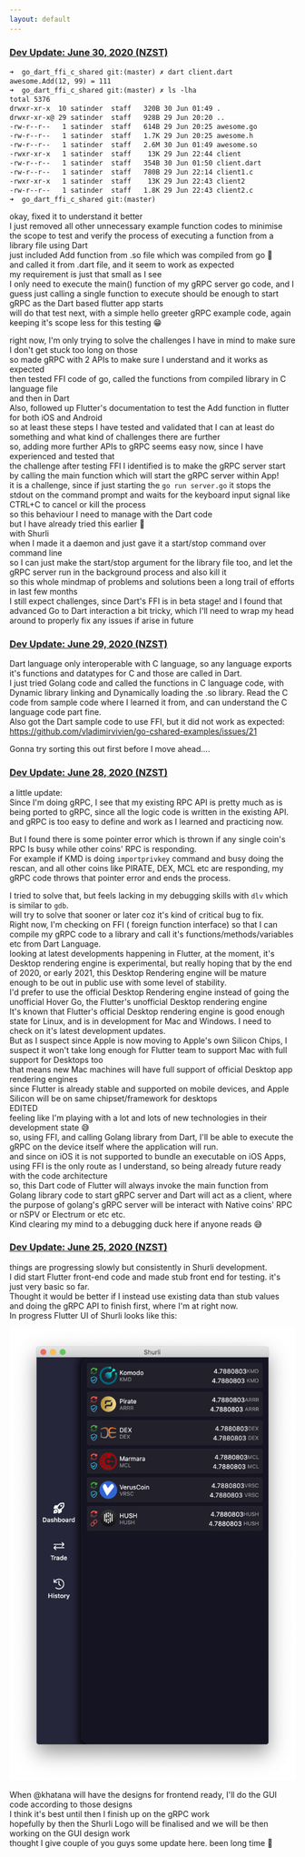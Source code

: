 ```yaml
---
layout: default
---
```



### [Dev Update: June 30, 2020 (NZST)](#update-june-30-2020)

```shell
➜  go_dart_ffi_c_shared git:(master) ✗ dart client.dart
awesome.Add(12, 99) = 111
➜  go_dart_ffi_c_shared git:(master) ✗ ls -lha
total 5376
drwxr-xr-x  10 satinder  staff   320B 30 Jun 01:49 .
drwxr-xr-x@ 29 satinder  staff   928B 29 Jun 20:20 ..
-rw-r--r--   1 satinder  staff   614B 29 Jun 20:25 awesome.go
-rw-r--r--   1 satinder  staff   1.7K 29 Jun 20:25 awesome.h
-rw-r--r--   1 satinder  staff   2.6M 30 Jun 01:49 awesome.so
-rwxr-xr-x   1 satinder  staff    13K 29 Jun 22:44 client
-rw-r--r--   1 satinder  staff   354B 30 Jun 01:50 client.dart
-rw-r--r--   1 satinder  staff   780B 29 Jun 22:14 client1.c
-rwxr-xr-x   1 satinder  staff    13K 29 Jun 22:43 client2
-rw-r--r--   1 satinder  staff   1.8K 29 Jun 22:43 client2.c
➜  go_dart_ffi_c_shared git:(master) 
```
  
okay, fixed it to understand it better  
I just removed all other unnecessary example function codes to minimise the scope to test and verify the process of executing a function from a library file using Dart  
just included Add function from .so file which was compiled from go 🙂   
and called it from .dart file, and it seem to work as expected  
my requirement is just that small as I see  
I only need to execute the main() function of my gRPC server go code, and I guess just calling a single function to execute should be enough to start gRPC as the Dart based flutter app starts  
will do that test next, with a simple hello greeter gRPC example code, again keeping it's scope less for this testing 😁  

right now, I'm only trying to solve the challenges I have in mind to make sure I don't get stuck too long on those  
so made gRPC with 2 APIs to make sure I understand and it works as expected  
then tested FFI code of go, called the functions from compiled library in C language file  
and then in Dart  
Also, followed up Flutter's documentation to test the Add function in flutter for both iOS and Android  
so at least these steps I have tested and validated that I can at least do something and what kind of challenges there are further  
so, adding more further APIs to gRPC seems easy now, since I have experienced and tested that  
the challenge after testing FFI I identified is to make the gRPC server start by calling the main function which will start the gRPC server within App!  
it is a challenge, since if just starting the `go run server.go` it stops the stdout on the command prompt and waits for the keyboard input signal like CTRL+C to cancel or kill the process  
so this behaviour I need to manage with the Dart code  
but I have already tried this earlier 🙂  
with Shurli  
when I made it a daemon and just gave it a start/stop command over command line  
so I can just make the start/stop argument for the library file too, and let the gRPC server run in the background process and also kill it  
so this whole mindmap of problems and solutions been a long trail of efforts in last few months  
I still expect challenges, since Dart's FFI is in beta stage! and I found that advanced Go to Dart interaction a bit tricky, which I'll need to wrap my head around to properly fix any issues if arise in future


### [Dev Update: June 29, 2020 (NZST)](#update-june-29-2020)
  
Dart language only interoperable with C language, so any language exports it's functions and datatypes for C and those are called in Dart.  
I just tried Golang code and called the functions in C language code, with Dynamic library linking and Dynamically loading the .so library. Read the C code from sample code where I learned it from, and can understand the C language code part fine.  
Also got the Dart sample code to use FFI, but it did not work as expected:  
https://github.com/vladimirvivien/go-cshared-examples/issues/21  
  
Gonna try sorting this out first before I move ahead....  


### [Dev Update: June 28, 2020 (NZST)](#update-june-28-2020)
  
a little update:  
Since I'm doing gRPC, I see that my existing RPC API is pretty much as is being ported to gRPC, since all the logic code is written in the existing API.  
and gRPC is too easy to define and work as I learned and practicing now.  
  
But I found there is some pointer error which is thrown if any single coin's RPC Is busy while other coins' RPC is responding.  
For example if KMD is doing `importprivkey` command and busy doing the rescan, and all other coins like PIRATE, DEX, MCL etc are responding, my gRPC code throws that pointer error and ends the process.  
  
I tried to solve that, but feels lacking in my debugging skills with `dlv` which is similar to `gdb`.  
will try to solve that sooner or later coz it's kind of critical bug to fix.  
Right now, I'm checking on FFI ( foreign function interface) so that I can compile my gRPC code to a library and call it's functions/methods/variables etc from Dart Language.  
looking at latest developments happening in Flutter, at the moment, it's Desktop rendering engine is experimental, but really hoping that by the end of 2020, or early 2021, this Desktop Rendering engine will be mature enough to be out in public use with some level of stability.  
I'd prefer to use the official Desktop Rendering engine instead of going the unofficial Hover Go, the Flutter's unofficial Desktop rendering engine  
It's known that Flutter's official Desktop rendering engine is good enough state for Linux, and is in development for Mac and Windows. I need to check on it's latest development updates.  
But as I suspect since Apple is now moving to Apple's own Silicon Chips, I suspect it won't take long enough for Flutter team to support Mac with full support for Desktops too  
that means new Mac machines will have full support of official Desktop app rendering engines  
since Flutter is already stable and supported on mobile devices, and Apple Silicon will be on same chipset/framework for desktops  
EDITED  
feeling like I'm playing with a lot and lots of new technologies in their development state 😅  
so, using FFI, and calling Golang library from Dart, I'll be able to execute the gRPC on the device itself where the application will run.  
and since on iOS it is not supported to bundle an executable on iOS Apps, using FFI is the only route as I understand, so being already future ready with the code architecture  
so, this Dart code of Flutter will always invoke the main function from Golang library code to start gRPC server and Dart will act as a client, where the purpose of golang's gRPC server will be interact with Native coins' RPC or nSPV or Electrum or etc etc.  
Kind clearing my mind to a debugging duck here if anyone reads 😅


### [Dev Update: June 25, 2020 (NZST)](#update-june-25-2020)
  
things are progressing slowly but consistently in Shurli development.  
I did start Flutter front-end code and made stub front end for testing. it's just very basic so far.  
Thought it would be better if I instead use existing data than stub values and doing the gRPC API to finish first, where I'm at right now.  
In progress Flutter UI of Shurli looks like this:  
  
![flutter_shurli_ui_test](https://github.com/meshbits/shurli.github.io/blob/master/images/20200625/flutter_shurli_ui_test.png?raw=true)  
  
  
When @khatana will have the designs for frontend ready, I'll do the GUI code according to those designs  
I think it's best until then I finish up on the gRPC work  
hopefully by then the Shurli Logo will be finalised and we will be then working on the GUI design work  
thought I give couple of you guys some update here. been long time 🙂

